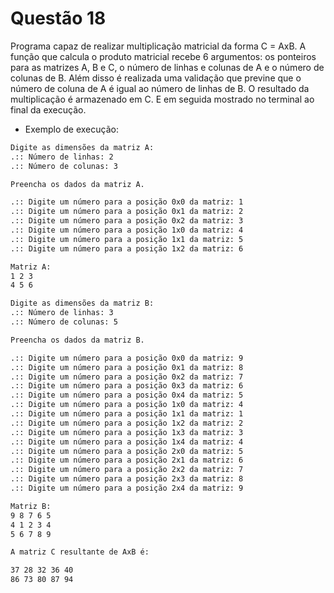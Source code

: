 # Questão 18

Programa capaz de realizar multiplicação matricial da forma C = AxB. A função que calcula o produto matricial recebe 6 argumentos: os ponteiros para as matrizes A, B e C, o número de linhas e colunas de A e o número de colunas de B. Além disso é realizada uma validação que previne que o número de coluna de A é igual ao número de linhas de B. O resultado da multiplicação é armazenado em C. E em seguida mostrado no terminal ao final da execução.

- Exemplo de execução:
```bash
Digite as dimensões da matriz A: 
.:: Número de linhas: 2
.:: Número de colunas: 3

Preencha os dados da matriz A.

.:: Digite um número para a posição 0x0 da matriz: 1
.:: Digite um número para a posição 0x1 da matriz: 2
.:: Digite um número para a posição 0x2 da matriz: 3
.:: Digite um número para a posição 1x0 da matriz: 4
.:: Digite um número para a posição 1x1 da matriz: 5
.:: Digite um número para a posição 1x2 da matriz: 6

Matriz A: 
1 2 3 
4 5 6 

Digite as dimensões da matriz B: 
.:: Número de linhas: 3
.:: Número de colunas: 5

Preencha os dados da matriz B.

.:: Digite um número para a posição 0x0 da matriz: 9
.:: Digite um número para a posição 0x1 da matriz: 8
.:: Digite um número para a posição 0x2 da matriz: 7
.:: Digite um número para a posição 0x3 da matriz: 6
.:: Digite um número para a posição 0x4 da matriz: 5
.:: Digite um número para a posição 1x0 da matriz: 4
.:: Digite um número para a posição 1x1 da matriz: 1
.:: Digite um número para a posição 1x2 da matriz: 2
.:: Digite um número para a posição 1x3 da matriz: 3
.:: Digite um número para a posição 1x4 da matriz: 4
.:: Digite um número para a posição 2x0 da matriz: 5
.:: Digite um número para a posição 2x1 da matriz: 6
.:: Digite um número para a posição 2x2 da matriz: 7
.:: Digite um número para a posição 2x3 da matriz: 8
.:: Digite um número para a posição 2x4 da matriz: 9

Matriz B: 
9 8 7 6 5 
4 1 2 3 4 
5 6 7 8 9 

A matriz C resultante de AxB é:

37 28 32 36 40 
86 73 80 87 94 
```